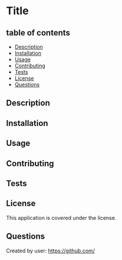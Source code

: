 # Title

## table of contents
* [Description](#description)
* [Installation](#installation)
* [Usage](#usage)
* [Contributing](#contributing)
* [Tests](#tests)
* [License](#license)
* [Questions](#questions)


## <a name="description"></a>Description


## <a name="installation"></a>Installation

## <a name="usage"></a>Usage

## <a name="contributing"></a>Contributing

## <a name="tests"></a>Tests

## <a name="license"></a>License 

This application is covered under the  license.

## <a name="questions"></a>Questions

Created by user:
https://github.com/
